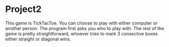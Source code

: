 # Project2
This game is TickTacToe.
You can choose to play with either computer or another person.
The program first asks you who to play with.
The rest of the game is pretty straightforward, whoever tries to mark 3 consective boxes either straight or diagonal wins.
